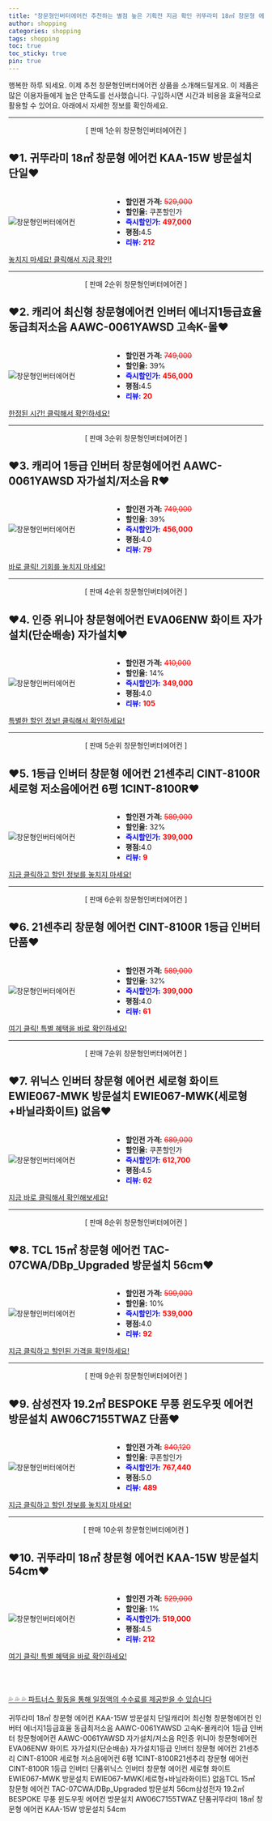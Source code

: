 ```yaml
---
title: "창문형인버터에어컨 추천하는 별점 높은 기획전 지금 확인 귀뚜라미 18㎡ 창문형 에어컨 KAA-15W"
author: shopping
categories: shopping
tags: shopping
toc: true
toc_sticky: true
pin: true
---
```

행복한 하루 되세요. 이제 추천 창문형인버터에어컨 상품을 소개해드릴게요. 이 제품은 많은 이용자들에게 높은 만족도를 선사했습니다. 구입하시면 시간과 비용을 효율적으로 활용할 수 있어요. 아래에서 자세한 정보를 확인하세요.

---
<p class="toplist" style="margin: 0 auto; display: block; width: fit-content;">[ 판매 1순위 창문형인버터에어컨 ]</p>

<h2><strong>❤️1. 귀뚜라미 18㎡ 창문형 에어컨 KAA-15W 방문설치 단일❤️</strong></h2>

<div style="display: flex; align-items: center;">
    <div style="flex: 0.4;">
        <img src="https://thumbnail9.coupangcdn.com/thumbnails/remote/230x230ex/image/retail/images/2024/03/27/17/4/34d8a28b-b132-41b3-aa02-4ce8d02a255f.png" alt="창문형인버터에어컨" style="max-width: 100%;">
    </div>
    <div style="flex: 0.6; margin-left: 10px;">
        <ul>
            <li><strong>할인전 가격:</strong> <del style="color: red;">529,000</del></li>
            <li><strong>할인율:</strong> 쿠폰할인가</li>
            <li><span style='color:blue'><strong>즉시할인가:</strong></span> <span style='color:red'><strong>497,000</strong></span></li>
            <li><strong>평점:</strong>4.5</li>
            <li><span style='color:blue'><strong>리뷰:</strong></span> <span style='color:red'><strong>212</strong></span></li>
        </ul>
    </div>
</div>
<div class="center">
    <a href="https://William4Davisa.github.io?lptag=AF9450613&subid=githubio&pageKey=8199444748&traceid=V0-153&itemId=23497848072&vendorItemId=89253218763" class="myButton">
        놓치지 마세요! 클릭해서 지금 확인!
    </a>
</div>


---
<p class="toplist" style="margin: 0 auto; display: block; width: fit-content;">[ 판매 2순위 창문형인버터에어컨 ]</p>

<h2><strong>❤️2. 캐리어 최신형 창문형에어컨 인버터 에너지1등급효율 동급최저소음 AAWC-0061YAWSD 고속K-몰❤️</strong></h2>

<div style="display: flex; align-items: center;">
    <div style="flex: 0.4;">
        <img src="https://thumbnail8.coupangcdn.com/thumbnails/remote/230x230ex/image/vendor_inventory/c36b/05018c999df0253e7037458b987dc2394d03f14be9e84c40703bf7a7a302.jpg" alt="창문형인버터에어컨" style="max-width: 100%;">
    </div>
    <div style="flex: 0.6; margin-left: 10px;">
        <ul>
            <li><strong>할인전 가격:</strong> <del style="color: red;">749,000</del></li>
            <li><strong>할인율:</strong> 39%</li>
            <li><span style='color:blue'><strong>즉시할인가:</strong></span> <span style='color:red'><strong>456,000</strong></span></li>
            <li><strong>평점:</strong>4.5</li>
            <li><span style='color:blue'><strong>리뷰:</strong></span> <span style='color:red'><strong>20</strong></span></li>
        </ul>
    </div>
</div>
<div class="center">
    <a href="https://William4Davisa.github.io?lptag=AF9450613&subid=githubio&pageKey=8127471488&traceid=V0-153&itemId=23074074947&vendorItemId=90107688121" class="myButton">
        한정된 시간! 클릭해서 확인하세요!
    </a>
</div>


---
<p class="toplist" style="margin: 0 auto; display: block; width: fit-content;">[ 판매 3순위 창문형인버터에어컨 ]</p>

<h2><strong>❤️3. 캐리어 1등급 인버터 창문형에어컨 AAWC-0061YAWSD 자가설치/저소음 R❤️</strong></h2>

<div style="display: flex; align-items: center;">
    <div style="flex: 0.4;">
        <img src="https://thumbnail9.coupangcdn.com/thumbnails/remote/230x230ex/image/vendor_inventory/8cf7/3753c366deb843b032a0182af1b0d9772b5c0337fef539af4f0870f1ee06.jpg" alt="창문형인버터에어컨" style="max-width: 100%;">
    </div>
    <div style="flex: 0.6; margin-left: 10px;">
        <ul>
            <li><strong>할인전 가격:</strong> <del style="color: red;">749,000</del></li>
            <li><strong>할인율:</strong> 39%</li>
            <li><span style='color:blue'><strong>즉시할인가:</strong></span> <span style='color:red'><strong>456,000</strong></span></li>
            <li><strong>평점:</strong>4.0</li>
            <li><span style='color:blue'><strong>리뷰:</strong></span> <span style='color:red'><strong>79</strong></span></li>
        </ul>
    </div>
</div>
<div class="center">
    <a href="https://William4Davisa.github.io?lptag=AF9450613&subid=githubio&pageKey=8129151836&traceid=V0-153&itemId=23083038272&vendorItemId=90116531036" class="myButton">
        바로 클릭! 기회를 놓치지 마세요!
    </a>
</div>


---
<p class="toplist" style="margin: 0 auto; display: block; width: fit-content;">[ 판매 4순위 창문형인버터에어컨 ]</p>

<h2><strong>❤️4. 인증 위니아 창문형에어컨 EVA06ENW 화이트 자가설치(단순배송) 자가설치❤️</strong></h2>

<div style="display: flex; align-items: center;">
    <div style="flex: 0.4;">
        <img src="https://thumbnail6.coupangcdn.com/thumbnails/remote/230x230ex/image/vendor_inventory/d047/29af46e9f77f88b2301315dca7ee1c1fff961317f423bac021c480af69e8.jpg" alt="창문형인버터에어컨" style="max-width: 100%;">
    </div>
    <div style="flex: 0.6; margin-left: 10px;">
        <ul>
            <li><strong>할인전 가격:</strong> <del style="color: red;">410,000</del></li>
            <li><strong>할인율:</strong> 14%</li>
            <li><span style='color:blue'><strong>즉시할인가:</strong></span> <span style='color:red'><strong>349,000</strong></span></li>
            <li><strong>평점:</strong>4.0</li>
            <li><span style='color:blue'><strong>리뷰:</strong></span> <span style='color:red'><strong>105</strong></span></li>
        </ul>
    </div>
</div>
<div class="center">
    <a href="https://William4Davisa.github.io?lptag=AF9450613&subid=githubio&pageKey=6393294667&traceid=V0-153&itemId=13638738567&vendorItemId=80891448228" class="myButton">
        특별한 할인 정보! 클릭해서 확인하세요!
    </a>
</div>


---
<p class="toplist" style="margin: 0 auto; display: block; width: fit-content;">[ 판매 5순위 창문형인버터에어컨 ]</p>

<h2><strong>❤️5. 1등급 인버터 창문형 에어컨 21센추리 CINT-8100R 세로형 저소음에어컨 6평 1CINT-8100R❤️</strong></h2>

<div style="display: flex; align-items: center;">
    <div style="flex: 0.4;">
        <img src="https://thumbnail9.coupangcdn.com/thumbnails/remote/230x230ex/image/vendor_inventory/6862/a6eca8360124cc3130dd84ff8557cc78ec8e4db4b1defda67048916a52b0.png" alt="창문형인버터에어컨" style="max-width: 100%;">
    </div>
    <div style="flex: 0.6; margin-left: 10px;">
        <ul>
            <li><strong>할인전 가격:</strong> <del style="color: red;">589,000</del></li>
            <li><strong>할인율:</strong> 32%</li>
            <li><span style='color:blue'><strong>즉시할인가:</strong></span> <span style='color:red'><strong>399,000</strong></span></li>
            <li><strong>평점:</strong>4.0</li>
            <li><span style='color:blue'><strong>리뷰:</strong></span> <span style='color:red'><strong>9</strong></span></li>
        </ul>
    </div>
</div>
<div class="center">
    <a href="https://William4Davisa.github.io?lptag=AF9450613&subid=githubio&pageKey=7185456836&traceid=V0-153&itemId=18130805017&vendorItemId=85281555116" class="myButton">
        지금 클릭하고 할인 정보를 놓치지 마세요!
    </a>
</div>


---
<p class="toplist" style="margin: 0 auto; display: block; width: fit-content;">[ 판매 6순위 창문형인버터에어컨 ]</p>

<h2><strong>❤️6. 21센추리 창문형 에어컨 CINT-8100R 1등급 인버터 단품❤️</strong></h2>

<div style="display: flex; align-items: center;">
    <div style="flex: 0.4;">
        <img src="https://thumbnail9.coupangcdn.com/thumbnails/remote/230x230ex/image/vendor_inventory/6862/a6eca8360124cc3130dd84ff8557cc78ec8e4db4b1defda67048916a52b0.png" alt="창문형인버터에어컨" style="max-width: 100%;">
    </div>
    <div style="flex: 0.6; margin-left: 10px;">
        <ul>
            <li><strong>할인전 가격:</strong> <del style="color: red;">589,000</del></li>
            <li><strong>할인율:</strong> 32%</li>
            <li><span style='color:blue'><strong>즉시할인가:</strong></span> <span style='color:red'><strong>399,000</strong></span></li>
            <li><strong>평점:</strong>4.0</li>
            <li><span style='color:blue'><strong>리뷰:</strong></span> <span style='color:red'><strong>61</strong></span></li>
        </ul>
    </div>
</div>
<div class="center">
    <a href="https://William4Davisa.github.io?lptag=AF9450613&subid=githubio&pageKey=6386438414&traceid=V0-153&itemId=13592833579&vendorItemId=85281499595" class="myButton">
        여기 클릭! 특별 혜택을 바로 확인하세요!
    </a>
</div>


---
<p class="toplist" style="margin: 0 auto; display: block; width: fit-content;">[ 판매 7순위 창문형인버터에어컨 ]</p>

<h2><strong>❤️7. 위닉스 인버터 창문형 에어컨 세로형 화이트 EWIE067-MWK 방문설치 EWIE067-MWK(세로형+바닐라화이트) 없음❤️</strong></h2>

<div style="display: flex; align-items: center;">
    <div style="flex: 0.4;">
        <img src="https://thumbnail8.coupangcdn.com/thumbnails/remote/230x230ex/image/retail/images/2024/06/24/18/0/efb6adc1-96bd-4a37-ab69-6c19868c79f3.png" alt="창문형인버터에어컨" style="max-width: 100%;">
    </div>
    <div style="flex: 0.6; margin-left: 10px;">
        <ul>
            <li><strong>할인전 가격:</strong> <del style="color: red;">689,000</del></li>
            <li><strong>할인율:</strong> 쿠폰할인가</li>
            <li><span style='color:blue'><strong>즉시할인가:</strong></span> <span style='color:red'><strong>612,700</strong></span></li>
            <li><strong>평점:</strong>4.5</li>
            <li><span style='color:blue'><strong>리뷰:</strong></span> <span style='color:red'><strong>62</strong></span></li>
        </ul>
    </div>
</div>
<div class="center">
    <a href="https://William4Davisa.github.io?lptag=AF9450613&subid=githubio&pageKey=7327761558&traceid=V0-153&itemId=18806703938&vendorItemId=90438323931" class="myButton">
        지금 바로 클릭해서 확인해보세요!
    </a>
</div>


---
<p class="toplist" style="margin: 0 auto; display: block; width: fit-content;">[ 판매 8순위 창문형인버터에어컨 ]</p>

<h2><strong>❤️8. TCL 15㎡ 창문형 에어컨 TAC-07CWA/DBp_Upgraded 방문설치 56cm❤️</strong></h2>

<div style="display: flex; align-items: center;">
    <div style="flex: 0.4;">
        <img src="https://thumbnail7.coupangcdn.com/thumbnails/remote/230x230ex/image/retail/images/1664587745893159-77c28efb-c7e5-43b9-bcde-e35ff3fcf745.png" alt="창문형인버터에어컨" style="max-width: 100%;">
    </div>
    <div style="flex: 0.6; margin-left: 10px;">
        <ul>
            <li><strong>할인전 가격:</strong> <del style="color: red;">599,000</del></li>
            <li><strong>할인율:</strong> 10%</li>
            <li><span style='color:blue'><strong>즉시할인가:</strong></span> <span style='color:red'><strong>539,000</strong></span></li>
            <li><strong>평점:</strong>4.0</li>
            <li><span style='color:blue'><strong>리뷰:</strong></span> <span style='color:red'><strong>92</strong></span></li>
        </ul>
    </div>
</div>
<div class="center">
    <a href="https://William4Davisa.github.io?lptag=AF9450613&subid=githubio&pageKey=8106045923&traceid=V0-153&itemId=22946359673&vendorItemId=89967168341" class="myButton">
        지금 클릭하고 할인된 가격을 확인하세요!
    </a>
</div>


---
<p class="toplist" style="margin: 0 auto; display: block; width: fit-content;">[ 판매 9순위 창문형인버터에어컨 ]</p>

<h2><strong>❤️9. 삼성전자 19.2㎡ BESPOKE 무풍 윈도우핏 에어컨 방문설치 AW06C7155TWAZ 단품❤️</strong></h2>

<div style="display: flex; align-items: center;">
    <div style="flex: 0.4;">
        <img src="https://thumbnail9.coupangcdn.com/thumbnails/remote/230x230ex/image/retail/images/2023/06/12/15/5/411d7bbf-1bee-469c-b0ec-64dd9050b6e8.jpg" alt="창문형인버터에어컨" style="max-width: 100%;">
    </div>
    <div style="flex: 0.6; margin-left: 10px;">
        <ul>
            <li><strong>할인전 가격:</strong> <del style="color: red;">840,120</del></li>
            <li><strong>할인율:</strong> 쿠폰할인가</li>
            <li><span style='color:blue'><strong>즉시할인가:</strong></span> <span style='color:red'><strong>767,440</strong></span></li>
            <li><strong>평점:</strong>5.0</li>
            <li><span style='color:blue'><strong>리뷰:</strong></span> <span style='color:red'><strong>489</strong></span></li>
        </ul>
    </div>
</div>
<div class="center">
    <a href="https://William4Davisa.github.io?lptag=AF9450613&subid=githubio&pageKey=7473512670&traceid=V0-153&itemId=19505656782&vendorItemId=86253078386" class="myButton">
        지금 클릭하고 할인 정보를 놓치지 마세요!
    </a>
</div>


---
<p class="toplist" style="margin: 0 auto; display: block; width: fit-content;">[ 판매 10순위 창문형인버터에어컨 ]</p>

<h2><strong>❤️10. 귀뚜라미 18㎡ 창문형 에어컨 KAA-15W 방문설치 54cm❤️</strong></h2>

<div style="display: flex; align-items: center;">
    <div style="flex: 0.4;">
        <img src="https://thumbnail10.coupangcdn.com/thumbnails/remote/230x230ex/image/retail/images/2631075754535663-52c8446a-daae-4c0a-ba72-15ecf8711fed.png" alt="창문형인버터에어컨" style="max-width: 100%;">
    </div>
    <div style="flex: 0.6; margin-left: 10px;">
        <ul>
            <li><strong>할인전 가격:</strong> <del style="color: red;">529,000</del></li>
            <li><strong>할인율:</strong> 1%</li>
            <li><span style='color:blue'><strong>즉시할인가:</strong></span> <span style='color:red'><strong>519,000</strong></span></li>
            <li><strong>평점:</strong>4.5</li>
            <li><span style='color:blue'><strong>리뷰:</strong></span> <span style='color:red'><strong>212</strong></span></li>
        </ul>
    </div>
</div>
<div class="center">
    <a href="https://William4Davisa.github.io?lptag=AF9450613&subid=githubio&pageKey=8199444748&traceid=V0-153&itemId=22395515121&vendorItemId=89440223742" class="myButton">
        여기 클릭! 특별 혜택을 바로 확인하세요!
    </a>
</div>

<br><br><br>[💦 💦 💦 파트너스 활동을 통해 일정액의 수수료를 제공받을 수 있습니다](https://link.coupang.com/a/bcpT2c)<br><br>귀뚜라미 18㎡ 창문형 에어컨 KAA-15W 방문설치 단일캐리어 최신형 창문형에어컨 인버터 에너지1등급효율 동급최저소음 AAWC-0061YAWSD 고속K-몰캐리어 1등급 인버터 창문형에어컨 AAWC-0061YAWSD 자가설치/저소음 R인증 위니아 창문형에어컨 EVA06ENW 화이트 자가설치(단순배송) 자가설치1등급 인버터 창문형 에어컨 21센추리 CINT-8100R 세로형 저소음에어컨 6평 1CINT-8100R21센추리 창문형 에어컨 CINT-8100R 1등급 인버터 단품위닉스 인버터 창문형 에어컨 세로형 화이트 EWIE067-MWK 방문설치 EWIE067-MWK(세로형+바닐라화이트) 없음TCL 15㎡ 창문형 에어컨 TAC-07CWA/DBp_Upgraded 방문설치 56cm삼성전자 19.2㎡ BESPOKE 무풍 윈도우핏 에어컨 방문설치 AW06C7155TWAZ 단품귀뚜라미 18㎡ 창문형 에어컨 KAA-15W 방문설치 54cm